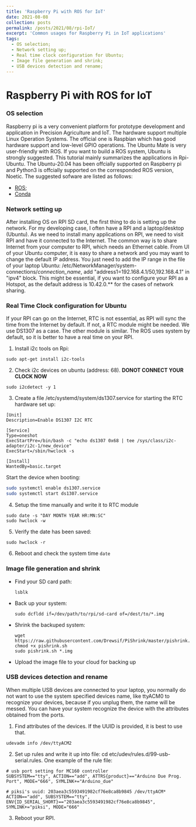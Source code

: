 ```yaml
---
title: 'Raspberry Pi with ROS for IoT'
date: 2021-08-08
collection: posts
permalink: /posts/2021/08/rpi-IoT/
excerpt: 'Common usages for Raspberry Pi in IoT applications'
tags:
  - OS selection;
  - Network setting up;
  - Real time clock configuration for Ubuntu;
  - Image file generation and shrink;
  - USB devices detection and rename;
---
```




Raspberry Pi with ROS for IoT
==============================

### OS selection

Raspberry pi is a very convenient platform for prototype development and application in Precision Agriculture and IoT. The hardware support multiple Linux Operation Systems. The official one is Raspbian which has good hardware support and low-level GPIO operations. The Ubuntu Mate is very user-friendly with ROS. If you want to build a ROS system, Ubuntu is strongly suggested. This tutorial mainly summarizes the applications in Rpi-Ubuntu. The Ubuntu-20.04 has been offcially supported on Raspberry pi and Python3 is offcially supported on the corresponded ROS version, Noetic. The suggested sofware are listed as follows:

- [ROS](http://wiki.ros.org/noetic/Installation/Ubuntu);
- [Conda](https://github.com/Archiconda/build-tools/releases/download/0.2.3/Archiconda3-0.2.3-Linux-aarch64.sh)

### Network setting up
After installing OS on RPI SD card, the first thing to do is setting up the network. For my developing case, I often have a RPI and a laptop/desktop (Ubuntu). As we need to install many applications on RPI, we need to visit RPI and have it connected to the Internet. The common way is to share Internet from your computer to RPI, which needs an Ethernet cable.
From UI of your Ubuntu computer, it is easy to share a network and you may want to change the default IP address. You just need to add the IP range in the file of your laptop Ubuntu: /etc/NetworkManager/system-connections/*connection_name*, add "address1=192.168.4.1/50,192.168.4.1" in "ipv4" block. This might be essential, if you want to configure your RPI as a Hotspot, as the default address is 10.42.0.** for the cases of network sharing.

### Real Time Clock configuration for Ubuntu 
If your RPI can go on the Internet, RTC is not essential, as RPI will sync the time from the Internet by default. If not, a RTC module might be needed. We use DS1307 as a case. The other module is similar. The ROS uses system by default, so it is better to have a real time on your RPI.

  1. Install i2c tools on Rpi:
  ```
  sudo apt-get install i2c-tools
  ```
  2. Check i2c devices on ubuntu (address: 68). **DONOT CONNECT YOUR CLOCK NOW**
  ```
  sudo i2cdetect -y 1
  ```
  3. Create a file /etc/systemd/system/ds1307.service for starting the RTC hardware set up:

  ```
  [Unit]
  Description=Enable DS1307 I2C RTC

  [Service]
  Type=oneshot
  ExecStartPre=/bin/bash -c "echo ds1307 0x68 | tee /sys/class/i2c-adapter/i2c-1/new_device"
  ExecStart=/sbin/hwclock -s

  [Install]
  WantedBy=basic.target
  ```

  Start the device when booting:

  ```bash
  sudo systemctl enable ds1307.service
  sudo systemctl start ds1307.service
  ```


  4. Setup the time manually and write it to RTC module
  ```
  sudo date -s "DAY MONTH YEAR HR:MN:SC"
  sudo hwclock -w
  ```
  5. Verify the date has been saved: 
  ```
  sudo hwclock -r
  ```

  6. Reboot and check the system time
    ```
    date
    ```

### Image file generation and shrink

- Find your SD card path:
  ```
  lsblk
  ```
- Back up your system:
  ```
  sudo dcfldd if=/dev/path/to/rpi/sd-card of=/dest/to/*.img
  ```
- Shrink the backuped system:
  ```
  wget https://raw.githubusercontent.com/Drewsif/PiShrink/master/pishrink.sh
  chmod +x pishrink.sh
  sudo pishrink.sh *.img
  ```
- Upload the image file to your cloud for backing up

### USB devices detection and rename
When multiple USB devices are connected to your laptop, you normally do not want to use the system specified devices name, like ttyACM0 to recognize your devices, because if you unplug them, the name will be messed. You can have your system recognize the device with the attributes obtained from the ports.

1. Find attributes of the devices. If the UUID is provided, it is best to use that.
  ```
  udevadm info /dev/ttyACM2
  ```
2. Set up rules and write it up into file: cd etc/udev/rules.d/99-usb-serial.rules. One example of the rule file:

  ```
  # usb port setting for MC160 controller
  SUBSYSTEM=="tty", ACTION=="add", ATTRS{product}=="Arduino Due Prog. Port", MODE="666", SYMLINK+="Arduino_due"

  # piksi's uuid: 203aea3c5593491982cf76e8ca8b9845 /dev/ttyACM*
  ACTION=="add", SUBSYSTEM=="tty", ENV{ID_SERIAL_SHORT}=="203aea3c5593491982cf76e8ca8b9845", SYMLINK+="piksi", MODE="666"
  ```
3. Reboot your RPI.
